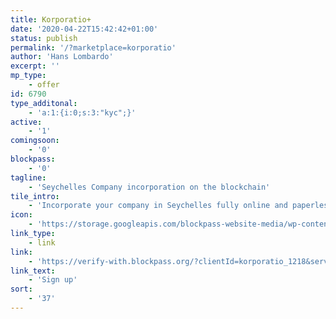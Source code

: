 ```yaml
---
title: Korporatio+
date: '2020-04-22T15:42:42+01:00'
status: publish
permalink: '/?marketplace=korporatio'
author: 'Hans Lombardo'
excerpt: ''
mp_type:
    - offer
id: 6790
type_additonal:
    - 'a:1:{i:0;s:3:"kyc";}'
active:
    - '1'
comingsoon:
    - '0'
blockpass:
    - '0'
tagline:
    - 'Seychelles Company incorporation on the blockchain'
tile_intro:
    - 'Incorporate your company in Seychelles fully online and paperless. Manage your company governance electronically and save up to 75% in time and money compared to traditional solutions. The incorporation cost is USD1,000. Please send your details and Korporatio will be in touch to onboard you. '
icon:
    - 'https://storage.googleapis.com/blockpass-website-media/wp-content/uploads/2020/04/446413936_292318-1024x187.jpg'
link_type:
    - link
link:
    - 'https://verify-with.blockpass.org/?clientId=korporatio_1218&serviceName=Korporatio&env=prod'
link_text:
    - 'Sign up'
sort:
    - '37'
---
```

<!DOCTYPE html PUBLIC "-//W3C//DTD HTML 4.0 Transitional//EN" "http://www.w3.org/TR/REC-html40/loose.dtd">
<?xml encoding="UTF-8">
